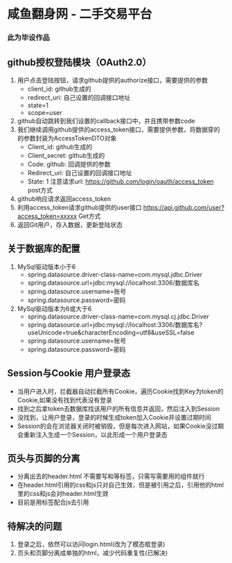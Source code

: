 # 咸鱼翻身网 - 二手交易平台
### 此为毕设作品

## github授权登陆模块（OAuth2.0）
1. 用户点击登陆按钮，请求github提供的authorize接口，需要提供的参数
   - client_id: github生成的
   - redirect_uri: 自己设置的回调接口地址 
   - state=1 
   - scope=user
2. github自动跳转到我们设置的callback接口中，并且携带参数code
3. 我们继续调用github提供的access_token接口，需要提供参数，将数据穿的的参数封装为AccessTokenDTO对象 
   - Client_id: github生成的
   - Client_secret: github生成的
   - Code: github: 回调提供的参数
   - Redirect_uri: 自己设置的回调接口地址
   - State: 1
   注意请求url: https://github.com/login/oauth/access_token   post方式
4. github响应请求返回access_token
5. 利用access_token请求github提供的user接口
   https://api.github.com/user?access_token=xxxxx   Get方式
6. 返回Git用户，存入数据，更新登陆状态

## 关于数据库的配置
1. MySql驱动版本小于6
   - spring.datasource.driver-class-name=com.mysql.jdbc.Driver
   - spring.datasource.url=jdbc:mysql://localhost:3306/数据库名
   - spring.datasource.username=账号
   - spring.datasource.password=密码
2. MySql驱动版本为6或大于6
   - spring.datasource.driver-class-name=com.mysql.cj.jdbc.Driver
   - spring.datasource.url=jdbc:mysql://localhost:3306/数据库名?useUnicode=true&characterEncoding=utf8&useSSL=false
   - spring.datasource.username=账号
   - spring.datasource.password=密码
    
## Session与Cookie 用户登录态
   - 当用户进入时，拦截器自动拦截所有Cookie，遍历Cookie找到Key为token的Cookie,如果没有找到代表没有登录
   - 找到之后拿token去数据库找该用户的所有信息并返回，然后注入到Session
   - 没找到，让用户登录，登录的时候生成token加入Cookie并设置过期时间
   - Session的会在浏览器关闭时被销毁，但是每次进入网站，如果Cookie没过期会重新注入生成一个Session，以此形成一个用户登录态
   
## 页头与页脚的分离
   - 分离出去的header.html 不需要写<html>和<head>等标签，只需写需要用的组件就行
   - 在header.html引用的css和js只对自己生效，但是被引用之后，引用他的html里的css和js会对header.html生效
   - 目前是用<span>标签配合js去引用
## 待解决的问题
   1. 登录之后，依然可以访问login.html(改为了模态框登录)
   2. 页头和页脚分离成单独的html，减少代码重复性(已解决)
   

    